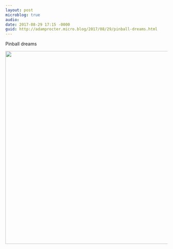 ```yaml
---
layout: post
microblog: true
audio: 
date: 2017-08-29 17:15 -0000
guid: http://adamprocter.micro.blog/2017/08/29/pinball-dreams.html
---
```

Pinball dreams

<img src="http://discursive.adamprocter.co.uk/uploads/2017/b84aac452c.jpg" width="600" height="600" />
